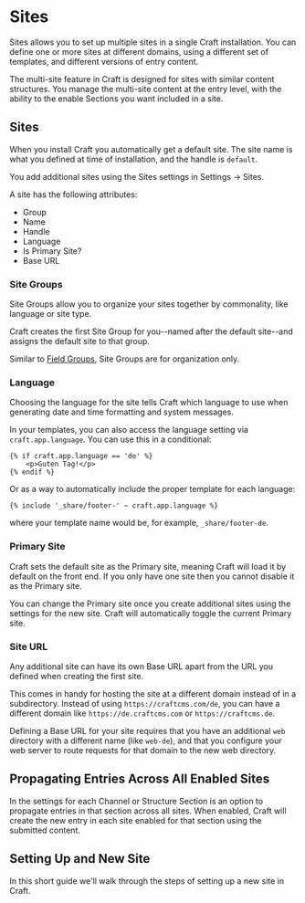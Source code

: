 Sites
======================

Sites allows you to set up multiple sites in a single Craft installation. You can define one or more sites at different domains, using a different set of templates, and different versions of entry content.

The multi-site feature in Craft is designed for sites with similar content structures. You manage the multi-site content at the entry level, with the ability to the enable Sections you want included in a site.

## Sites

When you install Craft you automatically get a default site. The site name is what you defined at time of installation, and the handle is `default`.

You add additional sites using the Sites settings in Settings -> Sites.

A site has the following attributes:

* Group
* Name
* Handle
* Language
* Is Primary Site?
* Base URL


### Site Groups

Site Groups allow you to organize your sites together by commonality, like language or site type.

Craft creates the first Site Group for you--named after the default site--and assigns the default site to that group.

Similar to [Field Groups](), Site Groups are for organization only.

### Language

Choosing the language for the site tells Craft which language to use when generating date and time formatting and system messages.

In your templates, you can also access the language setting via `craft.app.language`. You can use this in a conditional:

```
{% if craft.app.language == 'de' %}
    <p>Guten Tag!</p>
{% endif %}
```

Or as a way to automatically include the proper template for each language:

```
{% include '_share/footer-' ~ craft.app.language %}
```

where your template name would be, for example, `_share/footer-de`. 



### Primary Site

Craft sets the default site as the Primary site, meaning Craft will load it by default on the front end. If you only have one site then you cannot disable it as the Primary site. 

You can change the Primary site once you create additional sites using the settings for the new site. Craft will automatically toggle the current Primary site.

### Site URL

Any additional site can have its own Base URL apart from the URL you defined when creating the first site.

This comes in handy for hosting the site at a different domain instead of in a subdirectory. Instead of using `https://craftcms.com/de`, you can have a different domain like `https://de.craftcms.com` or `https://craftcms.de`.

Defining a Base URL for your site requires that you have an additional `web` directory with a different name (like `web-de`), and that you configure your web server to route requests for that domain to the new web directory.


## Propagating Entries Across All Enabled Sites

In the settings for each Channel or Structure Section is an option to propagate entries in that section across all sites. When enabled, Craft will create the new entry in each site enabled for that section using the submitted content.

## Setting Up and New Site

In this short guide we'll walk through the steps of setting up a new site in Craft. 
